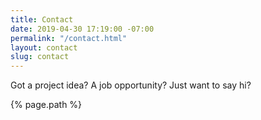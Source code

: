 ```yaml
---
title: Contact
date: 2019-04-30 17:19:00 -07:00
permalink: "/contact.html"
layout: contact
slug: contact
---
```


Got a project idea? A job opportunity? Just want to say hi?

{% page.path %}